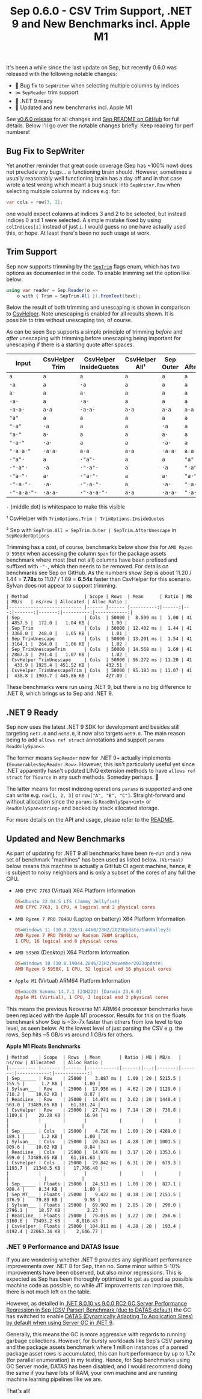 ﻿---
layout: post
title: Sep 0.6.0 - CSV Trim Support, .NET 9 and New Benchmarks incl. Apple M1
---

It's been a while since the last update on Sep, but recently 0.6.0 was released
with the following notable changes:

* 🐛 Bug fix to `SepWriter` when selecting multiple columns by indices
* ✂️ `SepReader` trim support
* 🤖 .NET 9 ready
* 🚀 Updated and new benchmarks incl. Apple M1

See [v0.6.0 release](https://github.com/nietras/Sep/releases/tag/v0.6.0) for all
changes and [Sep README on GitHub](https://github.com/nietras/Sep) for full
details. Below I'll go over the notable changes briefly. Keep reading for perf
numbers!

## Bug Fix to SepWriter

Yet another reminder that great code coverage (Sep has ~100% now) does not
preclude any bugs... a functioning brain should. However, sometimes a usually
reasonably well functioning brain has a day off and in that case wrote a test
wrong which meant a bug snuck into `SepWriter.Row` when selecting multiple
columns by indices e.g. for:

```csharp
var cols = row[3, 2];
```

one would expect columns at indices 3 and 2 to be selected, but instead indices
0 and 1 were selected. A simple mistake fixed by using `colIndices[i]` instead
of just `i`. I would guess no one have actually used this, or hope. At least
there's been no such usage at work.

## Trim Support

Sep now supports trimming by the
[`SepTrim`](https://github.com/nietras/Sep/tree/main/src/Sep/SepTrim.cs) flags
enum, which has two options as documented in the code. To enable trimming set
the option like below:

```csharp
using var reader = Sep.Reader(o => 
    o with { Trim = SepTrim.All }).FromText(text);
```

Below the result of both trimming and unescaping is shown in comparison to
[CsvHelper](https://joshclose.github.io/CsvHelper/). Note unescaping is enabled
for all results shown. It is possible to trim without unescaping too, of course.

As can be seen Sep supports a simple principle of trimming *before* and *after*
unescaping with trimming before unescaping being important for unescaping if
there is a starting quote after spaces.

| Input | CsvHelper Trim | CsvHelper InsideQuotes | CsvHelper All¹ | Sep Outer | Sep AfterUnescape | Sep All² |
|-|-|-|-|-|-|-|
| `a` | `a` | `a` | `a` | `a` | `a` | `a` |
| `·a` | `a` | `·a` | `a` | `a` | `a` | `a` |
| `a·` | `a` | `a·` | `a` | `a` | `a` | `a` |
| `·a·` | `a` | `·a·` | `a` | `a` | `a` | `a` |
| `·a·a·` | `a·a` | `·a·a·` | `a·a` | `a·a` | `a·a` | `a·a` |
| `"a"` | `a` | `a` | `a` | `a` | `a` | `a` |
| `"·a"` | `·a` | `a` | `a` | `·a` | `a` | `a` |
| `"a·"` | `a·` | `a` | `a` | `a·` | `a` | `a` |
| `"·a·"` | `·a·` | `a` | `a` | `·a·` | `a` | `a` |
| `"·a·a·"` | `·a·a·` | `a·a` | `a·a` | `·a·a·` | `a·a` | `a·a` |
| `·"a"·` | `a` | `·"a"·` | `a` | `a` | `"a"` | `a` |
| `·"·a"·` | `·a` | `·"·a"·` | `a` | `·a` | `"·a"` | `a` |
| `·"a·"·` | `a·` | `·"a·"·` | `a` | `a·` | `"a·"` | `a` |
| `·"·a·"·` | `·a·` | `·"·a·"·` | `a` | `·a·` | `"·a·"` | `a` |
| `·"·a·a·"·` | `·a·a·` | `·"·a·a·"·` | `a·a` | `·a·a·` | `"·a·a·"` | `a·a` |

`·` (middle dot) is whitespace to make this visible

¹ CsvHelper with `TrimOptions.Trim | TrimOptions.InsideQuotes`

² Sep with `SepTrim.All = SepTrim.Outer | SepTrim.AfterUnescape` in
`SepReaderOptions`

Trimming has a cost, of course, benchmarks below show this for `AMD Ryzen 9
5950X` when accessing the column `Span` for the package assets benchmark where
most (but not all) columns have been prefixed and suffixed with `·"·`, which
then needs to be removed. For details on benchmarks see Sep on GitHub. As the
numbers show Sep is about 11.20 / 1.44 = **7.78x** to 11.07 / 1.69 = **6.54x**
faster than CsvHelper for this scenario. Sylvan does not appear to support
trimming.

```
| Method                     | Scope | Rows  | Mean      | Ratio | MB | MB/s   | ns/row | Allocated | Alloc Ratio |
|--------------------------- |------ |------ |----------:|------:|---:|-------:|-------:|----------:|------------:|
| Sep_                       | Cols  | 50000 |  8.599 ms |  1.00 | 41 | 4857.5 |  172.0 |   1.04 KB |        1.00 |
| Sep_Trim                   | Cols  | 50000 | 12.402 ms |  1.44 | 41 | 3368.0 |  248.0 |   1.05 KB |        1.01 |
| Sep_TrimUnescape           | Cols  | 50000 | 13.201 ms |  1.54 | 41 | 3164.1 |  264.0 |   1.06 KB |        1.02 |
| Sep_TrimUnescapeTrim       | Cols  | 50000 | 14.568 ms |  1.69 | 41 | 2867.3 |  291.4 |   1.07 KB |        1.02 |
| CsvHelper_TrimUnescape     | Cols  | 50000 | 96.272 ms | 11.20 | 41 |  433.9 | 1925.4 | 451.52 KB |      432.51 |
| CsvHelper_TrimUnescapeTrim | Cols  | 50000 | 95.183 ms | 11.07 | 41 |  438.8 | 1903.7 | 445.86 KB |      427.09 |
```

These benchmarks were run using .NET 9, but there is no big difference to .NET
8, which brings us to Sep and .NET 9.

## .NET 9 Ready

Sep now uses the latest .NET 9 SDK for development and besides still targeting
`net7.0` and `net8.0`, it now also targets `net9.0`. The main reason being to
add `allows ref struct` annotations and support `params ReadOnlySpan<>`. 

The former means `SepReader` now for .NET 9+ actually implements
`IEnumerable<SepReader.Row>`. However, this isn't particularly useful yet since
.NET apparently hasn't updated LINQ extension methods to have `allows ref
struct` for `TSource` in any such methods. Someday perhaps. 🤷

The latter means for most indexing operations `params` is supported and one can
write e.g. `row[1, 2, 3]` or `row["A", "B", "C"]`. Straight-forward and without
allocation since the `params` is `ReadOnlySpan<int>` or `ReadOnlySpan<string>`
and backed by stack allocated storage.

For more details on the API and usage, please refer to the
[README](https://github.com/nietras/Sep).

## Updated and New Benchmarks

As part of updating for .NET 9 all benchmarks have been re-run and a new set of
benchmark "machines" has been used as listed below. `(Virtual)` below means this
machine is actually a GitHub CI agent machine, hence, it is subject to noisy
neighbors and is only a subset of the cores of any full the CPU.

* `AMD EPYC 7763` (Virtual) X64 Platform Information
  ```ini
  OS=Ubuntu 22.04.5 LTS (Jammy Jellyfish)
  AMD EPYC 7763, 1 CPU, 4 logical and 2 physical cores
  ```
* `AMD Ryzen 7 PRO 7840U` (Laptop on battery) X64 Platform Information
  ```ini
  OS=Windows 11 (10.0.22631.4460/23H2/2023Update/SunValley3)
  AMD Ryzen 7 PRO 7840U w/ Radeon 780M Graphics, 
  1 CPU, 16 logical and 8 physical cores
  ```
* `AMD 5950X` (Desktop) X64 Platform Information
  ```ini
  OS=Windows 10 (10.0.19044.2846/21H2/November2021Update)
  AMD Ryzen 9 5950X, 1 CPU, 32 logical and 16 physical cores
  ```
* `Apple M1` (Virtual) ARM64 Platform Information
  ```ini
  OS=macOS Sonoma 14.7.1 (23H222) [Darwin 23.6.0]
  Apple M1 (Virtual), 1 CPU, 3 logical and 3 physical cores
  ```

This means the previous Neoverse M1 ARM64 processor benchmarks have been
replaced with the Apple M1 processor. Results for this on the floats benchmark
show Sep is ~3x-7x faster than others from low level to top level, as seen
below. At the lowest level of just parsing the CSV e.g. the rows, Sep hits ~5
GB/s vs around 1 GB/s for others.

**Apple M1 Floats Benchmarks**
```
| Method    | Scope  | Rows  | Mean       | Ratio | MB | MB/s   | ns/row | Allocated   | Alloc Ratio |
|---------- |------- |------ |-----------:|------:|---:|-------:|-------:|------------:|------------:|
| Sep______ | Row    | 25000 |   3.887 ms |  1.00 | 20 | 5215.5 |  155.5 |      1.2 KB |        1.00 |
| Sylvan___ | Row    | 25000 |  17.956 ms |  4.62 | 20 | 1129.0 |  718.2 |    10.62 KB |        8.87 |
| ReadLine_ | Row    | 25000 |  14.074 ms |  3.62 | 20 | 1440.4 |  563.0 | 73489.65 KB |   61,381.24 |
| CsvHelper | Row    | 25000 |  27.741 ms |  7.14 | 20 |  730.8 | 1109.6 |    20.28 KB |       16.94 |
|           |        |       |            |       |    |        |        |             |             |
| Sep______ | Cols   | 25000 |   4.726 ms |  1.00 | 20 | 4289.0 |  189.1 |      1.2 KB |        1.00 |
| Sylvan___ | Cols   | 25000 |  20.241 ms |  4.28 | 20 | 1001.5 |  809.6 |    10.62 KB |        8.84 |
| ReadLine_ | Cols   | 25000 |  14.976 ms |  3.17 | 20 | 1353.6 |  599.0 | 73489.65 KB |   61,181.63 |
| CsvHelper | Cols   | 25000 |  29.842 ms |  6.31 | 20 |  679.3 | 1193.7 |  21340.5 KB |   17,766.40 |
|           |        |       |            |       |    |        |        |             |             |
| Sep______ | Floats | 25000 |  24.511 ms |  1.00 | 20 |  827.1 |  980.4 |     8.34 KB |        1.00 |
| Sep_MT___ | Floats | 25000 |   9.422 ms |  0.38 | 20 | 2151.5 |  376.9 |    79.89 KB |        9.58 |
| Sylvan___ | Floats | 25000 |  69.902 ms |  2.85 | 20 |  290.0 | 2796.1 |    18.57 KB |        2.23 |
| ReadLine_ | Floats | 25000 |  79.015 ms |  3.22 | 20 |  256.6 | 3160.6 |  73493.2 KB |    8,816.43 |
| CsvHelper | Floats | 25000 | 104.811 ms |  4.28 | 20 |  193.4 | 4192.4 | 22063.34 KB |    2,646.77 |
```

### .NET 9 Performance and DATAS Issue

If you are wondering whether .NET 9 provides any significant performance
improvements over .NET 8 for Sep, then no. Some minor within 5-10% improvements
have been observed, but also minor regressions. This is expected as Sep has been
thoroughly optimized to get as good as possible machine code as possible, so
while JIT improvements can improve this, there is not much left on the table.

However, as detailed in [.NET 8.0.10 vs 9.0.0 RC2 GC Server Performance
Regression in Sep (CSV Parser) Benchmark (due to DATAS
default)](https://github.com/dotnet/runtime/issues/109047) the GC has switched
to enable [DATAS (Dynamically Adapting To Application Sizes) by default when
using Server GC in .NET
9](https://maoni0.medium.com/dynamically-adapting-to-application-sizes-2d72fcb6f1ea).

Generally, this means the GC is more aggressive with regards to running garbage
collections. However, for bursty workloads like Sep's CSV parsing and the
package assets benchmark where 1 million instances of a parsed package asset
rows is accumulated, this can hurt performance by up to 1.7x (for parallel
enumeration) in my testing. Hence, for Sep benchmarks using GC Server mode,
DATAS has been disabled, and I would recommend doing the same if you have lots
of RAM, your own machine and are running machine learning pipelines like we are.

That's all!